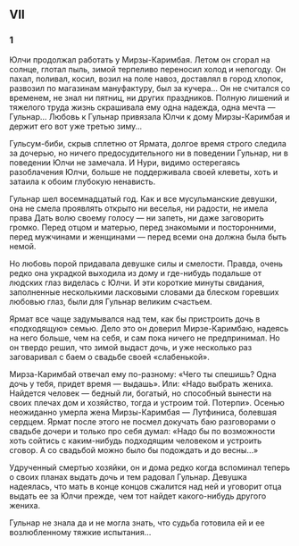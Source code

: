 ## VII

### 1

Юлчи продолжал работать у Мирзы-Каримбая.
Летом он сгорал на солнце, глотал пыль, зимой терпеливо переносил холод и непогоду.
Он пахал, поливал, косил, возил на поле навоз, доставлял в город хлопок, развозил по магазинам мануфактуру, был за кучера…
Он не считался со временем, не знал ни пятниц, ни других праздников.
Полную лишений и тяжелого труда жизнь скрашивала ему одна надежда, одна мечта — Гульнар…
Любовь к Гульнар привязала Юлчи к дому Мирзы-Каримбая и держит его вот уже третью зиму…

Гульсум-биби, скрыв сплетню от Ярмата, долгое время строго следила за дочерью, но ничего предосудительного ни в поведении Гульнар, ни в поведении Юлчи не замечала.
И Нури, видимо остерегаясь разоблачения Юлчи, больше не поддерживала своей клеветы, хоть и затаила к обоим глубокую ненависть.

Гульнар шел восемнадцатый год.
Как и все мусульманские девушки, она не смела проявлять открыто ни веселья, ни радости, не имела права Дать волю своему голосу — ни запеть, ни даже заговорить громко.
Перед отцом и матерью, перед знакомыми и посторонними, перед мужчинами и женщинами — перед всеми она должна была быть немой.

Но любовь порой придавала девушке силы и смелости.
Правда, очень редко она украдкой выходила из дому и где-нибудь подальше от людских глаз виделась с Юлчи.
И эти короткие минуты свидания, заполненные несколькими ласковыми словами да блеском горевших любовью глаз, были для Гульнар великим счастьем.

Ярмат все чаще задумывался над тем, как бы пристроить дочь в «подходящую» семью.
Дело это он доверил Мирзе-Каримбаю, надеясь на него больше, чем на себя, и сам пока ничего не предпринимал.
Но он твердо решил, что зимой выдаст дочь, и уже несколько раз заговаривал с баем о свадьбе своей «слабенькой».

Мирза-Каримбай отвечал ему по-разному:
«Чего ты спешишь?
Одна дочь у тебя, придет время — выдашь».
Или:
«Надо выбрать жениха.
Найдется человек — бедный ли, богатый, но способный вынести на своих плечах дом и хозяйство, тогда и устроим той.
Потерпи».
Осенью неожиданно умерла жена Мирзы-Каримбая — Лутфиниса, болевшая сердцем.
Ярмат после этого не посмел докучать баю разговорами о свадьбе дочери и только про себя думал:
«Надо бы по возможности хоть сойтись с каким-нибудь подходящим человеком и устроить сговор.
А со свадьбой можно было бы подождать и до весны…»

Удрученный смертью хозяйки, он и дома редко когда вспоминал теперь о своих планах выдать дочь и тем радовал Гульнар.
Девушка надеялась, что мать в конце концов сжалится над ней и уговорит отца выдать ее за Юлчи прежде, чем тот найдет какого-нибудь другого жениха.

Гульнар не знала да и не могла знать, что судьба готовила ей и ее возлюбленному тяжкие испытания…
